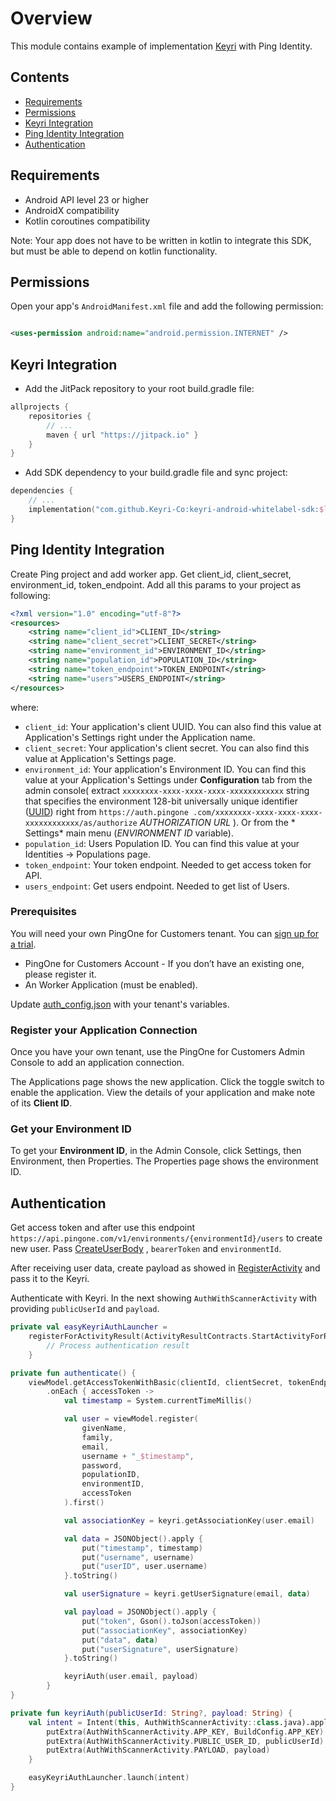 # Overview

This module contains example of implementation [Keyri](https://keyri.com) with Ping Identity.

## Contents

* [Requirements](#Requirements)
* [Permissions](#Permissions)
* [Keyri Integration](#Keyri-Integration)
* [Ping Identity Integration](#Ping-Identity-Integration)
* [Authentication](#Authentication)

## Requirements

* Android API level 23 or higher
* AndroidX compatibility
* Kotlin coroutines compatibility

Note: Your app does not have to be written in kotlin to integrate this SDK, but must be able to
depend on kotlin functionality.

## Permissions

Open your app's `AndroidManifest.xml` file and add the following permission:

```xml

<uses-permission android:name="android.permission.INTERNET" />
```

## Keyri Integration

* Add the JitPack repository to your root build.gradle file:

```groovy
allprojects {
    repositories {
        // ...
        maven { url "https://jitpack.io" }
    }
}
```

* Add SDK dependency to your build.gradle file and sync project:

```kotlin
dependencies {
    // ...
    implementation("com.github.Keyri-Co:keyri-android-whitelabel-sdk:$latestKeyriVersion")
}
```

## Ping Identity Integration

Create Ping project and add worker app. Get client_id, client_secret, environment_id,
token_endpoint. Add all this params to your project as following:

```xml
<?xml version="1.0" encoding="utf-8"?>
<resources>
    <string name="client_id">CLIENT_ID</string>
    <string name="client_secret">CLIENT_SECRET</string>
    <string name="environment_id">ENVIRONMENT_ID</string>
    <string name="population_id">POPULATION_ID</string>
    <string name="token_endpoint">TOKEN_ENDPOINT</string>
    <string name="users">USERS_ENDPOINT</string>
</resources>
```

where:

- `client_id`: Your application's client UUID. You can also find this value at Application's
  Settings right under the Application name.
- `client_secret`: Your application's client secret. You can also find this value at Application's
  Settings page.
- `environment_id`: Your application's Environment ID. You can find this value at your Application's
  Settings under **Configuration** tab from the admin console(
  extract `xxxxxxxx-xxxx-xxxx-xxxx-xxxxxxxxxxxx`
  string that specifies the environment 128-bit universally unique
  identifier ([UUID](https://tools.ietf.org/html/rfc4122)) right from `https://auth.pingone
  .com/xxxxxxxx-xxxx-xxxx-xxxx-xxxxxxxxxxxx/as/authorize` *AUTHORIZATION URL* ). Or from the *
  Settings* main menu (*ENVIRONMENT ID* variable).
- `population_id`: Users Population ID. You can find this value at your Identities -> Populations
  page.
- `token_endpoint`: Your token endpoint. Needed to get access token for API.
- `users_endpoint`: Get users endpoint. Needed to get list of Users.

### Prerequisites

You will need your own PingOne for Customers tenant. You
can [sign up for a trial](https://developer.pingidentity.com/).

* PingOne for Customers Account - If you don’t have an existing one, please register it.
* An Worker Application (must be enabled).

Update [auth_config.json](app/src/main/res/values/ping.xml) with your tenant's variables.

### Register your Application Connection

Once you have your own tenant, use the PingOne for Customers Admin Console to add an application
connection.

The Applications page shows the new application. Click the toggle switch to enable the application.
View the details of your application and make note of its **Client ID**.

### Get your Environment ID

To get your **Environment ID**, in the Admin Console, click Settings, then Environment, then
Properties. The Properties page shows the environment ID.

## Authentication

Get access token and after use this
endpoint `https://api.pingone.com/v1/environments/{environmentId}/users` to create new user.
Pass [CreateUserBody](app/src/main/java/com/keyri/examplepingidentity/data/create_user/request/CreateUserBody.kt)
, `bearerToken` and `environmentId`.

After receiving user data, create payload as showed
in [RegisterActivity](app/src/main/java/com/keyri/examplepingidentity/ui/register/RegisterActivity.kt)
and pass it to the Keyri.

Authenticate with Keyri. In the next showing `AuthWithScannerActivity` with providing
`publicUserId` and `payload`.

```kotlin
private val easyKeyriAuthLauncher =
    registerForActivityResult(ActivityResultContracts.StartActivityForResult()) {
        // Process authentication result
    }

private fun authenticate() {
    viewModel.getAccessTokenWithBasic(clientId, clientSecret, tokenEndpoint)
        .onEach { accessToken ->
            val timestamp = System.currentTimeMillis()

            val user = viewModel.register(
                givenName,
                family,
                email,
                username + "_$timestamp",
                password,
                populationID,
                environmentID,
                accessToken
            ).first()

            val associationKey = keyri.getAssociationKey(user.email)

            val data = JSONObject().apply {
                put("timestamp", timestamp)
                put("username", username)
                put("userID", user.username)
            }.toString()

            val userSignature = keyri.getUserSignature(email, data)

            val payload = JSONObject().apply {
                put("token", Gson().toJson(accessToken))
                put("associationKey", associationKey)
                put("data", data)
                put("userSignature", userSignature)
            }.toString()

            keyriAuth(user.email, payload)
        }
}

private fun keyriAuth(publicUserId: String?, payload: String) {
    val intent = Intent(this, AuthWithScannerActivity::class.java).apply {
        putExtra(AuthWithScannerActivity.APP_KEY, BuildConfig.APP_KEY)
        putExtra(AuthWithScannerActivity.PUBLIC_USER_ID, publicUserId)
        putExtra(AuthWithScannerActivity.PAYLOAD, payload)
    }

    easyKeyriAuthLauncher.launch(intent)
}
```
